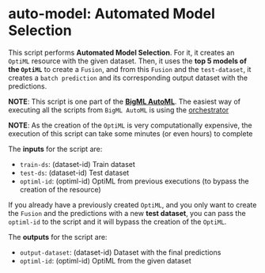 # auto-model: Automated Model Selection

This script performs **Automated Model Selection**. For it, it creates
an `OptiML` resource with the given dataset. Then, it uses the **top 5
models of the `OptiML`** to create a `Fusion`, and from this `Fusion`
and the `test-dataset`, it creates a `batch prediction` and its
corresponding output dataset with the predictions.

**NOTE**: This script is one part of the [**BigML
AutoML**](../readme.md). The easiest way of executing all the scripts
from `BigML AutoML` is using the
[orchestrator](../automl-orchestrator/readme.md)

**NOTE**: As the creation of the `OptiML` is very computationally
expensive, the execution of this script can take some minutes (or even
hours) to complete

The **inputs** for the script are:

* `train-ds`: (dataset-id) Train dataset
* `test-ds`: (dataset-id) Test dataset
* `optiml-id`: (optiml-id) OptiML from previous executions (to bypass the creation of the resource)

If you already have a previously created `OptiML`, and you only want to
create the `Fusion` and the predictions with a new **test dataset**, you can
pass the `optiml-id` to the script and it will bypass the creation of
the `OptiML`.


The **outputs** for the script are:
* `output-dataset`: (dataset-id) Dataset with the final predictions
* `optiml-id`: (optiml-id)  OptiML from the given dataset
